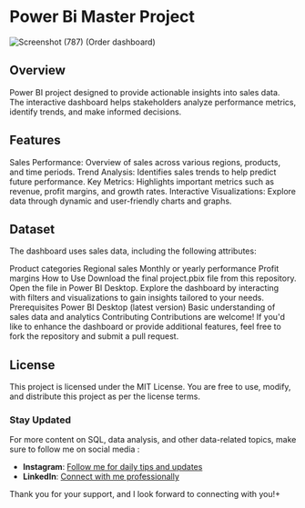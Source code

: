 # Power Bi Master Project

![Screenshot (787)](https://github.com/user-attachments/assets/c0012b6d-63e0-4d25-9850-7a82ce41c5a8)
(Order dashboard)

## Overview
 Power BI project designed to provide actionable insights into sales data. The interactive dashboard helps stakeholders analyze performance metrics, identify trends, and make informed decisions.

## Features
 Sales Performance: Overview of sales across various regions, products, and time periods.
 Trend Analysis: Identifies sales trends to help predict future performance.
 Key Metrics: Highlights important metrics such as revenue, profit margins, and growth rates.
 Interactive Visualizations: Explore data through dynamic and user-friendly charts and graphs.

## Dataset
The dashboard uses sales data, including the following attributes:

Product categories
Regional sales
Monthly or yearly performance
Profit margins
How to Use
Download the final project.pbix file from this repository.
Open the file in Power BI Desktop.
Explore the dashboard by interacting with filters and visualizations to gain insights tailored to your needs.
Prerequisites
Power BI Desktop (latest version)
Basic understanding of sales data and analytics
Contributing
Contributions are welcome! If you'd like to enhance the dashboard or provide additional features, feel free to fork the repository and submit a pull request.

## License
This project is licensed under the MIT License. You are free to use, modify, and distribute this project as per the license terms.

### Stay Updated 

For more content on SQL, data analysis, and other data-related topics, make sure to follow me on social media :

- **Instagram**: [Follow me for daily tips and updates](https://www.instagram.com/_.ellieee__/)
- **LinkedIn**: [Connect with me professionally](https://www.linkedin.com/in/seema-sanga-79a23316b/)

Thank you for your support, and I look forward to connecting with you!+
